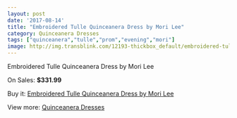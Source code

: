 ```yaml
---
layout: post
date: '2017-08-14'
title: "Embroidered Tulle Quinceanera Dress by Mori Lee"
category: Quinceanera Dresses
tags: ["quinceanera","tulle","prom","evening","mori"]
image: http://img.transblink.com/12193-thickbox_default/embroidered-tulle-quinceanera-dress-by-mori-lee.jpg
---
```

Embroidered Tulle Quinceanera Dress by Mori Lee

On Sales: **$331.99**
<a href="https://www.transblink.com/en/quinceanera-dresses/3966-embroidered-tulle-quinceanera-dress-by-mori-lee.html"><amp-img layout="responsive" width="600" height="600" src="//img.transblink.com/12193-thickbox_default/embroidered-tulle-quinceanera-dress-by-mori-lee.jpg" alt="Embroidered Tulle Quinceanera Dress by Mori Lee 0" /></a>
<a href="https://www.transblink.com/en/quinceanera-dresses/3966-embroidered-tulle-quinceanera-dress-by-mori-lee.html"><amp-img layout="responsive" width="600" height="600" src="//img.transblink.com/12194-thickbox_default/embroidered-tulle-quinceanera-dress-by-mori-lee.jpg" alt="Embroidered Tulle Quinceanera Dress by Mori Lee 1" /></a>

Buy it: [Embroidered Tulle Quinceanera Dress by Mori Lee](https://www.transblink.com/en/quinceanera-dresses/3966-embroidered-tulle-quinceanera-dress-by-mori-lee.html "Embroidered Tulle Quinceanera Dress by Mori Lee")

View more: [Quinceanera Dresses](https://www.transblink.com/en/11-quinceanera-dresses "Quinceanera Dresses")